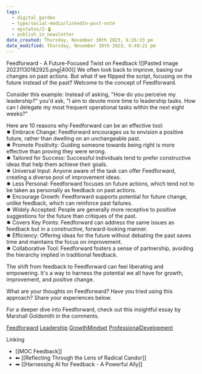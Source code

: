 ```yaml
---
tags:
  - digital_garden
  - type/social-media/linkedIn-post-note
  - epstatus/2-🪴
  - publish_in_newsletter
date_created: Thursday, November 30th 2023, 6:26:33 pm
date_modified: Thursday, November 30th 2023, 6:49:21 pm
---
```

 Feedforward - A Future-Focused Twist on Feedback
![[Pasted image 20231130182925.png|400]]
We often look back to improve, basing our changes on past actions. But what if we flipped the script, focusing on the future instead of the past? Welcome to the concept of Feedforward.  
  
Consider this example: Instead of asking, "How do you perceive my leadership?" you'd ask, "I aim to devote more time to leadership tasks. How can I delegate my most frequent operational tasks within the next eight weeks?"  
  
Here are 10 reasons why Feedforward can be an effective tool:  
✹ Embrace Change: Feedforward encourages us to envision a positive future, rather than dwelling on an unchangeable past.  
✹ Promote Positivity: Guiding someone towards being right is more effective than proving they were wrong.  
✹ Tailored for Success: Successful individuals tend to prefer constructive ideas that help them achieve their goals.  
✹ Universal Input: Anyone aware of the task can offer Feedforward, creating a diverse pool of improvement ideas.  
✹ Less Personal: Feedforward focuses on future actions, which tend not to be taken as personally as feedback on past actions.  
✹ Encourage Growth: Feedforward supports potential for future change, unlike feedback, which can reinforce past failures.  
✹ Widely Accepted: People are generally more receptive to positive suggestions for the future than critiques of the past.  
✹ Covers Key Points: Feedforward can address the same issues as feedback but in a constructive, forward-looking manner.  
✹ Efficiency: Offering ideas for the future without debating the past saves time and maintains the focus on improvement.  
✹ Collaborative Tool: Feedforward fosters a sense of partnership, avoiding the hierarchy implied in traditional feedback.  
  
The shift from feedback to Feedforward can feel liberating and empowering. It's a way to harness the potential we all have for growth, improvement, and positive change.  
  
What are your thoughts on Feedforward? Have you tried using this approach? Share your experiences below.  
  
For a deeper dive into Feedforward, check out this insightful essay by Marshall Goldsmith in the comments.  
  
[Feedforward](https://www.linkedin.com/feed/hashtag/?keywords=feedforward&highlightedUpdateUrns=urn%3Ali%3Aactivity%3A7136036164599214080) [Leadership](https://www.linkedin.com/feed/hashtag/?keywords=leadership&highlightedUpdateUrns=urn%3Ali%3Aactivity%3A7136036164599214080) [GrowthMindset](https://www.linkedin.com/feed/hashtag/?keywords=growthmindset&highlightedUpdateUrns=urn%3Ali%3Aactivity%3A7136036164599214080) [ProfessionalDevelopment](https://www.linkedin.com/feed/hashtag/?keywords=professionaldevelopment&highlightedUpdateUrns=urn%3Ali%3Aactivity%3A7136036164599214080)

 Linking
+ [[MOC Feedback]]
+ ⬅ [[Reflecting Through the Lens of Radical Candor]]
+ ➡ [[Harnessing AI for Feedback - A Powerful Ally]]


